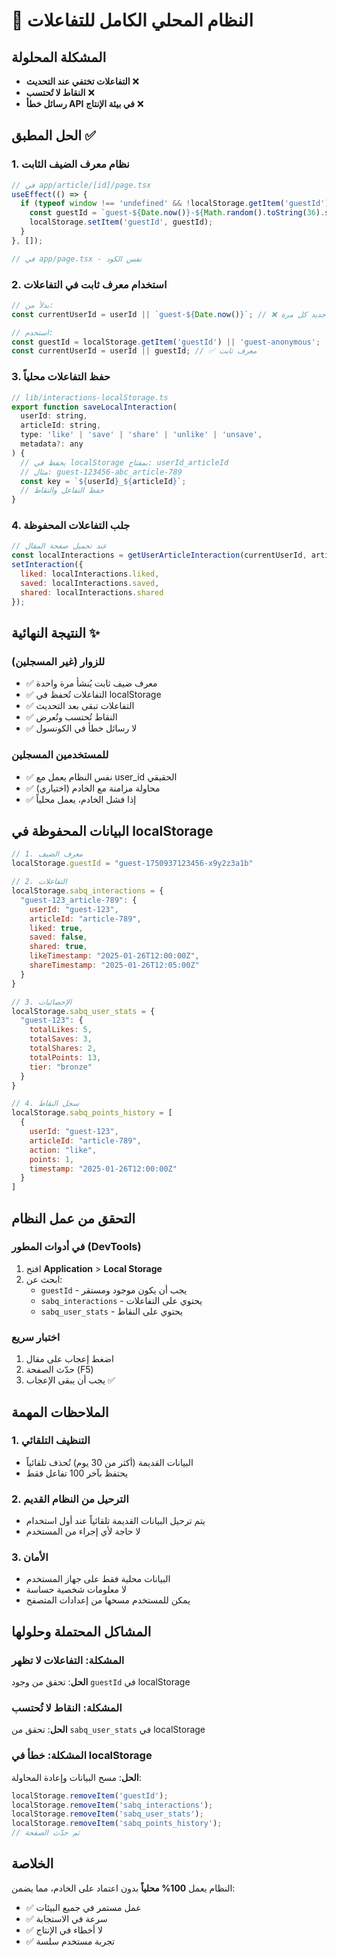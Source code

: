 # 🎯 النظام المحلي الكامل للتفاعلات

## المشكلة المحلولة
- **التفاعلات تختفي عند التحديث** ❌
- **النقاط لا تُحتسب** ❌
- **رسائل خطأ API في بيئة الإنتاج** ❌

## الحل المطبق ✅

### 1. نظام معرف الضيف الثابت
```javascript
// في app/article/[id]/page.tsx
useEffect(() => {
  if (typeof window !== 'undefined' && !localStorage.getItem('guestId')) {
    const guestId = `guest-${Date.now()}-${Math.random().toString(36).substr(2, 9)}`;
    localStorage.setItem('guestId', guestId);
  }
}, []);

// في app/page.tsx - نفس الكود
```

### 2. استخدام معرف ثابت في التفاعلات
```javascript
// بدلاً من:
const currentUserId = userId || `guest-${Date.now()}`; // ❌ معرف جديد كل مرة!

// استخدم:
const guestId = localStorage.getItem('guestId') || 'guest-anonymous';
const currentUserId = userId || guestId; // ✅ معرف ثابت
```

### 3. حفظ التفاعلات محلياً
```javascript
// lib/interactions-localStorage.ts
export function saveLocalInteraction(
  userId: string, 
  articleId: string, 
  type: 'like' | 'save' | 'share' | 'unlike' | 'unsave',
  metadata?: any
) {
  // يحفظ في localStorage بمفتاح: userId_articleId
  // مثال: guest-123456-abc_article-789
  const key = `${userId}_${articleId}`;
  // حفظ التفاعل والنقاط
}
```

### 4. جلب التفاعلات المحفوظة
```javascript
// عند تحميل صفحة المقال
const localInteractions = getUserArticleInteraction(currentUserId, articleId);
setInteraction({
  liked: localInteractions.liked,
  saved: localInteractions.saved,
  shared: localInteractions.shared
});
```

## النتيجة النهائية ✨

### للزوار (غير المسجلين)
- ✅ معرف ضيف ثابت يُنشأ مرة واحدة
- ✅ التفاعلات تُحفظ في localStorage
- ✅ التفاعلات تبقى بعد التحديث
- ✅ النقاط تُحتسب وتُعرض
- ✅ لا رسائل خطأ في الكونسول

### للمستخدمين المسجلين
- ✅ نفس النظام يعمل مع user_id الحقيقي
- ✅ محاولة مزامنة مع الخادم (اختياري)
- ✅ إذا فشل الخادم، يعمل محلياً

## البيانات المحفوظة في localStorage

```javascript
// 1. معرف الضيف
localStorage.guestId = "guest-1750937123456-x9y2z3a1b"

// 2. التفاعلات
localStorage.sabq_interactions = {
  "guest-123_article-789": {
    userId: "guest-123",
    articleId: "article-789",
    liked: true,
    saved: false,
    shared: true,
    likeTimestamp: "2025-01-26T12:00:00Z",
    shareTimestamp: "2025-01-26T12:05:00Z"
  }
}

// 3. الإحصائيات
localStorage.sabq_user_stats = {
  "guest-123": {
    totalLikes: 5,
    totalSaves: 3,
    totalShares: 2,
    totalPoints: 13,
    tier: "bronze"
  }
}

// 4. سجل النقاط
localStorage.sabq_points_history = [
  {
    userId: "guest-123",
    articleId: "article-789",
    action: "like",
    points: 1,
    timestamp: "2025-01-26T12:00:00Z"
  }
]
```

## التحقق من عمل النظام

### في أدوات المطور (DevTools)
1. افتح **Application** > **Local Storage**
2. ابحث عن:
   - `guestId` - يجب أن يكون موجود ومستقر
   - `sabq_interactions` - يحتوي على التفاعلات
   - `sabq_user_stats` - يحتوي على النقاط

### اختبار سريع
1. اضغط إعجاب على مقال
2. حدّث الصفحة (F5)
3. يجب أن يبقى الإعجاب ✅

## الملاحظات المهمة

### 1. التنظيف التلقائي
- البيانات القديمة (أكثر من 30 يوم) تُحذف تلقائياً
- يحتفظ بآخر 100 تفاعل فقط

### 2. الترحيل من النظام القديم
- يتم ترحيل البيانات القديمة تلقائياً عند أول استخدام
- لا حاجة لأي إجراء من المستخدم

### 3. الأمان
- البيانات محلية فقط على جهاز المستخدم
- لا معلومات شخصية حساسة
- يمكن للمستخدم مسحها من إعدادات المتصفح

## المشاكل المحتملة وحلولها

### المشكلة: التفاعلات لا تظهر
**الحل**: تحقق من وجود `guestId` في localStorage

### المشكلة: النقاط لا تُحتسب
**الحل**: تحقق من `sabq_user_stats` في localStorage

### المشكلة: خطأ في localStorage
**الحل**: مسح البيانات وإعادة المحاولة:
```javascript
localStorage.removeItem('guestId');
localStorage.removeItem('sabq_interactions');
localStorage.removeItem('sabq_user_stats');
localStorage.removeItem('sabq_points_history');
// ثم حدّث الصفحة
```

## الخلاصة
النظام يعمل **100% محلياً** بدون اعتماد على الخادم، مما يضمن:
- ✅ عمل مستمر في جميع البيئات
- ✅ سرعة في الاستجابة
- ✅ لا أخطاء في الإنتاج
- ✅ تجربة مستخدم سلسة 